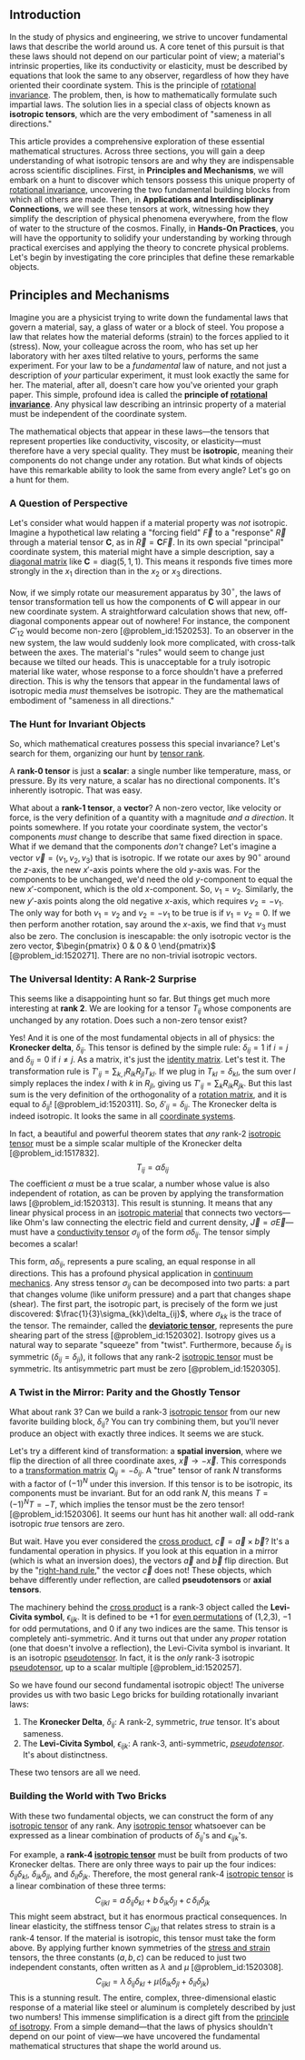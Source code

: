## Introduction
In the study of physics and engineering, we strive to uncover fundamental laws that describe the world around us. A core tenet of this pursuit is that these laws should not depend on our particular point of view; a material's intrinsic properties, like its conductivity or elasticity, must be described by equations that look the same to any observer, regardless of how they have oriented their coordinate system. This is the principle of [rotational invariance](@article_id:137150). The problem, then, is how to mathematically formulate such impartial laws. The solution lies in a special class of objects known as **isotropic tensors**, which are the very embodiment of "sameness in all directions."

This article provides a comprehensive exploration of these essential mathematical structures. Across three sections, you will gain a deep understanding of what isotropic tensors are and why they are indispensable across scientific disciplines. First, in **Principles and Mechanisms**, we will embark on a hunt to discover which tensors possess this unique property of [rotational invariance](@article_id:137150), uncovering the two fundamental building blocks from which all others are made. Then, in **Applications and Interdisciplinary Connections**, we will see these tensors at work, witnessing how they simplify the description of physical phenomena everywhere, from the flow of water to the structure of the cosmos. Finally, in **Hands-On Practices**, you will have the opportunity to solidify your understanding by working through practical exercises and applying the theory to concrete physical problems. Let's begin by investigating the core principles that define these remarkable objects.

## Principles and Mechanisms

Imagine you are a physicist trying to write down the fundamental laws that govern a material, say, a glass of water or a block of steel. You propose a law that relates how the material deforms (strain) to the forces applied to it (stress). Now, your colleague across the room, who has set up her laboratory with her axes tilted relative to yours, performs the same experiment. For your law to be a *fundamental* law of nature, and not just a description of *your* particular experiment, it must look exactly the same for her. The material, after all, doesn't care how you've oriented your graph paper. This simple, profound idea is called the **principle of [rotational invariance](@article_id:137150)**. Any physical law describing an intrinsic property of a material must be independent of the coordinate system.

The mathematical objects that appear in these laws—the tensors that represent properties like conductivity, viscosity, or elasticity—must therefore have a very special quality. They must be **isotropic**, meaning their components do not change under any rotation. But what kinds of objects have this remarkable ability to look the same from every angle? Let's go on a hunt for them.

### A Question of Perspective

Let's consider what would happen if a material property was *not* isotropic. Imagine a hypothetical law relating a "forcing field" $\vec{F}$ to a "response" $\vec{R}$ through a material tensor $\mathbf{C}$, as in $\vec{R} = \mathbf{C} \vec{F}$. In its own special "principal" coordinate system, this material might have a simple description, say a [diagonal matrix](@article_id:637288) like $\mathbf{C} = \text{diag}(5, 1, 1)$. This means it responds five times more strongly in the $x_1$ direction than in the $x_2$ or $x_3$ directions.

Now, if we simply rotate our measurement apparatus by $30^\circ$, the laws of tensor transformation tell us how the components of $\mathbf{C}$ will appear in our new coordinate system. A straightforward calculation shows that new, off-diagonal components appear out of nowhere! For instance, the component $C'_{12}$ would become non-zero [@problem_id:1520253]. To an observer in the new system, the law would suddenly look more complicated, with cross-talk between the axes. The material's "rules" would seem to change just because we tilted our heads. This is unacceptable for a truly isotropic material like water, whose response to a force shouldn't have a preferred direction. This is why the tensors that appear in the fundamental laws of isotropic media *must* themselves be isotropic. They are the mathematical embodiment of "sameness in all directions."

### The Hunt for Invariant Objects

So, which mathematical creatures possess this special invariance? Let's search for them, organizing our hunt by [tensor rank](@article_id:266064).

A **rank-0 tensor** is just a **scalar**: a single number like temperature, mass, or pressure. By its very nature, a scalar has no directional components. It's inherently isotropic. That was easy.

What about a **rank-1 tensor**, a **vector**? A non-zero vector, like velocity or force, is the very definition of a quantity with a magnitude *and a direction*. It points somewhere. If you rotate your coordinate system, the vector's components *must* change to describe that same fixed direction in space. What if we demand that the components *don't* change? Let's imagine a vector $\vec{v} = (v_1, v_2, v_3)$ that is isotropic. If we rotate our axes by $90^\circ$ around the $z$-axis, the new $x'$-axis points where the old $y$-axis was. For the components to be unchanged, we'd need the old $y$-component to equal the new $x'$-component, which is the old $x$-component. So, $v_1 = v_2$. Similarly, the new $y'$-axis points along the old negative $x$-axis, which requires $v_2 = -v_1$. The only way for both $v_1 = v_2$ and $v_2 = -v_1$ to be true is if $v_1 = v_2 = 0$. If we then perform another rotation, say around the $x$-axis, we find that $v_3$ must also be zero. The conclusion is inescapable: the only isotropic vector is the zero vector, $\begin{pmatrix} 0 & 0 & 0 \end{pmatrix}$ [@problem_id:1520271]. There are no non-trivial isotropic vectors.

### The Universal Identity: A Rank-2 Surprise

This seems like a disappointing hunt so far. But things get much more interesting at **rank 2**. We are looking for a tensor $T_{ij}$ whose components are unchanged by any rotation. Does such a non-zero tensor exist?

Yes! And it is one of the most fundamental objects in all of physics: the **Kronecker delta**, $\delta_{ij}$. This tensor is defined by the simple rule: $\delta_{ij} = 1$ if $i=j$ and $\delta_{ij} = 0$ if $i \neq j$. As a matrix, it's just the [identity matrix](@article_id:156230). Let's test it. The transformation rule is $T'_{ij} = \sum_{k,l} R_{ik} R_{jl} T_{kl}$. If we plug in $T_{kl} = \delta_{kl}$, the sum over $l$ simply replaces the index $l$ with $k$ in $R_{jl}$, giving us $T'_{ij} = \sum_k R_{ik} R_{jk}$. But this last sum is the very definition of the orthogonality of a [rotation matrix](@article_id:139808), and it is equal to $\delta_{ij}$! [@problem_id:1520311]. So, $\delta'_{ij} = \delta_{ij}$. The Kronecker delta is indeed isotropic. It looks the same in all [coordinate systems](@article_id:148772).

In fact, a beautiful and powerful theorem states that *any* rank-2 [isotropic tensor](@article_id:188614) must be a simple scalar multiple of the Kronecker delta [@problem_id:1517832].
$$ T_{ij} = \alpha \delta_{ij} $$
The coefficient $\alpha$ must be a true scalar, a number whose value is also independent of rotation, as can be proven by applying the transformation laws [@problem_id:1520313]. This result is stunning. It means that any linear physical process in an [isotropic material](@article_id:204122) that connects two vectors—like Ohm's law connecting the electric field and current density, $\vec{J} = \sigma \vec{E}$—must have a [conductivity tensor](@article_id:155333) $\sigma_{ij}$ of the form $\sigma \delta_{ij}$. The tensor simply becomes a scalar!

This form, $\alpha \delta_{ij}$, represents a pure scaling, an equal response in all directions. This has a profound physical application in [continuum mechanics](@article_id:154631). Any stress tensor $\sigma_{ij}$ can be decomposed into two parts: a part that changes volume (like uniform pressure) and a part that changes shape (shear). The first part, the isotropic part, is precisely of the form we just discovered: $\frac{1}{3}\sigma_{kk}\delta_{ij}$, where $\sigma_{kk}$ is the trace of the tensor. The remainder, called the **[deviatoric tensor](@article_id:185343)**, represents the pure shearing part of the stress [@problem_id:1520302]. Isotropy gives us a natural way to separate "squeeze" from "twist". Furthermore, because $\delta_{ij}$ is symmetric ($\delta_{ij} = \delta_{ji}$), it follows that any rank-2 [isotropic tensor](@article_id:188614) must be symmetric. Its antisymmetric part must be zero [@problem_id:1520305].

### A Twist in the Mirror: Parity and the Ghostly Tensor

What about rank 3? Can we build a rank-3 [isotropic tensor](@article_id:188614) from our new favorite building block, $\delta_{ij}$? You can try combining them, but you'll never produce an object with exactly three indices. It seems we are stuck.

Let's try a different kind of transformation: a **spatial inversion**, where we flip the direction of all three coordinate axes, $\vec{x} \to -\vec{x}$. This corresponds to a [transformation matrix](@article_id:151122) $Q_{ij} = -\delta_{ij}$. A "true" tensor of rank $N$ transforms with a factor of $(-1)^N$ under this inversion. If this tensor is to be isotropic, its components must be invariant. But for an odd rank $N$, this means $T = (-1)^N T = -T$, which implies the tensor must be the zero tensor! [@problem_id:1520306]. It seems our hunt has hit another wall: all odd-rank isotropic *true* tensors are zero.

But wait. Have you ever considered the [cross product](@article_id:156255), $\vec{c} = \vec{a} \times \vec{b}$? It's a fundamental operation in physics. If you look at this equation in a mirror (which is what an inversion does), the vectors $\vec{a}$ and $\vec{b}$ flip direction. But by the "[right-hand rule](@article_id:156272)," the vector $\vec{c}$ does not! These objects, which behave differently under reflection, are called **pseudotensors** or **axial tensors**.

The machinery behind the [cross product](@article_id:156255) is a rank-3 object called the **Levi-Civita symbol**, $\epsilon_{ijk}$. It is defined to be $+1$ for [even permutations](@article_id:145975) of (1,2,3), $-1$ for odd permutations, and $0$ if any two indices are the same. This tensor is completely anti-symmetric. And it turns out that under any *proper* rotation (one that doesn't involve a reflection), the Levi-Civita symbol is invariant. It is an isotropic [pseudotensor](@article_id:192554). In fact, it is the *only* rank-3 isotropic [pseudotensor](@article_id:192554), up to a scalar multiple [@problem_id:1520257].

So we have found our second fundamental isotropic object! The universe provides us with two basic Lego bricks for building rotationally invariant laws:
1.  The **Kronecker Delta**, $\delta_{ij}$: A rank-2, symmetric, *true* tensor. It's about sameness.
2.  The **Levi-Civita Symbol**, $\epsilon_{ijk}$: A rank-3, anti-symmetric, *[pseudotensor](@article_id:192554)*. It's about distinctness.

These two tensors are all we need.

### Building the World with Two Bricks

With these two fundamental objects, we can construct the form of any [isotropic tensor](@article_id:188614) of any rank. Any [isotropic tensor](@article_id:188614) whatsoever can be expressed as a linear combination of products of $\delta_{ij}$'s and $\epsilon_{ijk}$'s.

For example, a **rank-4 [isotropic tensor](@article_id:188614)** must be built from products of two Kronecker deltas. There are only three ways to pair up the four indices: $\delta_{ij}\delta_{kl}$, $\delta_{ik}\delta_{jl}$, and $\delta_{il}\delta_{jk}$. Therefore, the most general rank-4 [isotropic tensor](@article_id:188614) is a linear combination of these three terms:
$$ C_{ijkl} = a\,\delta_{ij}\delta_{kl} + b\,\delta_{ik}\delta_{jl} + c\,\delta_{il}\delta_{jk} $$
This might seem abstract, but it has enormous practical consequences. In linear elasticity, the stiffness tensor $C_{ijkl}$ that relates stress to strain is a rank-4 tensor. If the material is isotropic, this tensor must take the form above. By applying further known symmetries of the [stress and strain](@article_id:136880) tensors, the three constants $(a, b, c)$ can be reduced to just two independent constants, often written as $\lambda$ and $\mu$ [@problem_id:1520308].
$$ C_{ijkl} = \lambda\,\delta_{ij}\delta_{kl} + \mu(\delta_{ik}\delta_{jl} + \delta_{il}\delta_{jk}) $$
This is a stunning result. The entire, complex, three-dimensional elastic response of a material like steel or aluminum is completely described by just two numbers! This immense simplification is a direct gift from the [principle of isotropy](@article_id:199900). From a simple demand—that the laws of physics shouldn't depend on our point of view—we have uncovered the fundamental mathematical structures that shape the world around us.